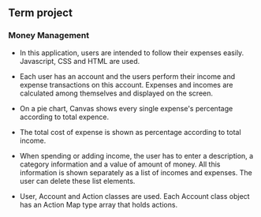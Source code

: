 ## Term project

### Money Management

- In this application, users are intended to follow their expenses easily. Javascript, CSS and HTML are used.

- Each user has an account and the users perform their income and expense transactions on this account. Expenses and incomes are calculated among themselves and displayed on the screen.

- On a pie chart, Canvas shows every single expense's percentage according to total expence.

- The total cost of expense is shown as percentage according to total income.

- When spending or adding income, the user has to enter a description, a category information and a value of amount of money. All this information is shown separately as a list of incomes and expenses. The user can delete these list elements.

- User, Account and Action classes are used. Each Account class object has an Action Map type array that holds actions.